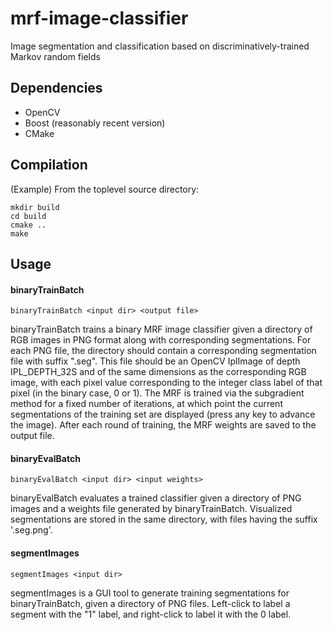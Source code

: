 mrf-image-classifier
====================

Image segmentation and classification based on discriminatively-trained Markov random fields

## Dependencies
* OpenCV
* Boost (reasonably recent version)
* CMake

## Compilation
(Example) From the toplevel source directory:
```
mkdir build
cd build
cmake ..
make
```

## Usage

#### binaryTrainBatch
```
binaryTrainBatch <input dir> <output file> 
```
binaryTrainBatch trains a binary MRF image classifier given a directory of RGB images in PNG format along with corresponding segmentations.
For each PNG file, the directory should contain a corresponding segmentation file with suffix ".seg".
This file should be an OpenCV IplImage of depth IPL_DEPTH_32S and of the same dimensions as the corresponding 
RGB image, with each pixel value corresponding to the integer class label of that pixel (in the binary case, 0 or 1).
The MRF is trained via the subgradient method for a fixed number of iterations, at which point the current
segmentations of the training set are displayed (press any key to advance the image).  After each round of training,
the MRF weights are saved to the output file.

#### binaryEvalBatch
```
binaryEvalBatch <input dir> <input weights>
```
binaryEvalBatch evaluates a trained classifier given a directory of PNG images and a weights file generated by binaryTrainBatch.
Visualized segmentations are stored in the same directory, with files having the suffix '.seg.png'.

#### segmentImages
```
segmentImages <input dir> 
```
segmentImages is a GUI tool to generate training segmentations for binaryTrainBatch, given a directory of PNG files.  Left-click to label a segment with the "1" label, and right-click to label it with the 0 label.
